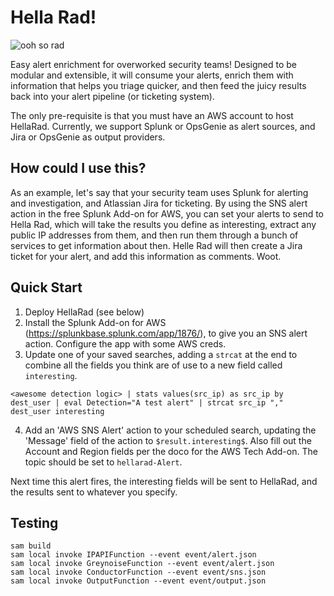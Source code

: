 # Hella Rad!

![ooh so rad](https://giphy.com/embed/l0MYylLtnC1ADCGys)

Easy alert enrichment for overworked security teams! Designed to be modular and extensible, it will consume your alerts, enrich them with information that helps you triage quicker, and then feed the juicy results back into your alert pipeline (or ticketing system).

The only pre-requisite is that you must have an AWS account to host HellaRad. Currently, we support Splunk or OpsGenie as alert sources, and Jira or OpsGenie as output providers.

## How could I use this?

As an example, let's say that your security team uses Splunk for alerting and investigation, and Atlassian Jira for ticketing. By using the SNS alert action in the free Splunk Add-on for AWS, you can set your alerts to send to Hella Rad, which will take the results you define as interesting, extract any public IP addresses from them, and then run them through a bunch of services to get information about then. Helle Rad will then create a Jira ticket for your alert, and add this information as comments. Woot.

## Quick Start
1. Deploy HellaRad (see below)
2. Install the Splunk Add-on for AWS (https://splunkbase.splunk.com/app/1876/), to give you an SNS alert action. Configure the app with some AWS creds.
3. Update one of your saved searches, adding a `strcat` at the end to combine all the fields you think are of use to a new field called `interesting`.

`<awesome detection logic> | stats values(src_ip) as src_ip by dest_user | eval Detection="A test alert" | strcat src_ip "," dest_user interesting`

4. Add an 'AWS SNS Alert' action to your scheduled search, updating the 'Message' field of the action to `$result.interesting$`. Also fill out the Account and Region fields per the doco for the AWS Tech Add-on. The topic should be set to `hellarad-Alert`.

Next time this alert fires, the interesting fields will be sent to HellaRad, and the results sent to whatever you specify.

## Testing

```
sam build
sam local invoke IPAPIFunction --event event/alert.json
sam local invoke GreynoiseFunction --event event/alert.json
sam local invoke ConductorFunction --event event/sns.json 
sam local invoke OutputFunction --event event/output.json 
```